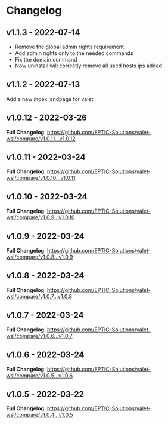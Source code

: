 # Changelog

## v1.1.3 - 2022-07-14

- Remove the global admin rights requirement
- Add admin rights only to the needed commands
- Fix the domain command
- Now uninstall will correctly remove all used hosts ips added

## v1.1.2 - 2022-07-13

Add a new index landpage for valet

## v1.0.12 - 2022-03-26

**Full Changelog**: https://github.com/EPTIC-Solutions/valet-wsl/compare/v1.0.11...v1.0.12

## v1.0.11 - 2022-03-24

**Full Changelog**: https://github.com/EPTIC-Solutions/valet-wsl/compare/v1.0.10...v1.0.11

## v1.0.10 - 2022-03-24

**Full Changelog**: https://github.com/EPTIC-Solutions/valet-wsl/compare/v1.0.9...v1.0.10

## v1.0.9 - 2022-03-24

**Full Changelog**: https://github.com/EPTIC-Solutions/valet-wsl/compare/v1.0.8...v1.0.9

## v1.0.8 - 2022-03-24

**Full Changelog**: https://github.com/EPTIC-Solutions/valet-wsl/compare/v1.0.7...v1.0.8

## v1.0.7 - 2022-03-24

**Full Changelog**: https://github.com/EPTIC-Solutions/valet-wsl/compare/v1.0.6...v1.0.7

## v1.0.6 - 2022-03-24

**Full Changelog**: https://github.com/EPTIC-Solutions/valet-wsl/compare/v1.0.5...v1.0.6

## v1.0.5 - 2022-03-22

**Full Changelog**: https://github.com/EPTIC-Solutions/valet-wsl/compare/v1.0.4...v1.0.5
